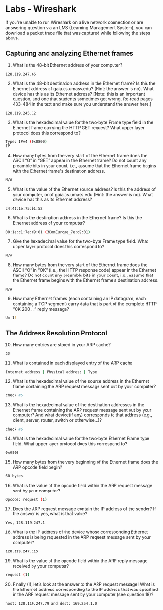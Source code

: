 # Labs - Wireshark 
If you're unable to run Wireshark on a live network connection or are answering question via an LMS (Learning Management System), you can download a packet trace file that was captured while following the steps above. 

## Capturing and analyzing Ethernet frames 
1.	What is the 48-bit Ethernet address of your computer?
```sh
128.119.247.66 
```
2.	What is the 48-bit destination address in the Ethernet frame?  Is this the Ethernet address of gaia.cs.umass.edu? (Hint: the answer is no).  What device has this as its Ethernet address? [Note: this is an important question, and one that students sometimes get wrong.  Re-read pages 483-484 in the text and make sure you understand the answer here.]
```sh
128.119.245.12 
```
3. What is the hexadecimal value for the two-byte Frame type field in the Ethernet frame carrying the HTTP GET request? What upper layer protocol does this correspond to?
```sh
Type: IPv4 (0x0800) 
IP
```
4. How many bytes from the very start of the Ethernet frame does the ASCII “G” in “GET” appear in the Ethernet frame? Do not count any preamble bits in your count, i.e., assume that the Ethernet frame begins with the Ethernet frame's destination address.
```sh
N/A
```
5. What is the value of the Ethernet source address? Is this the address of your computer, or of gaia.cs.umass.edu (Hint: the answer is no). What device has this as its Ethernet address?
```sh
c4:41:1e:75:b1:52
```
6. What is the destination address in the Ethernet frame? Is this the Ethernet address of your computer?
```sh
00:1e:c1:7e:d9:01 (3ComEurope_7e:d9:01)
```
7. Give the hexadecimal value for the two-byte Frame type field. What upper layer protocol does this correspond to?
```sh
N/A
```
8. How many bytes from the very start of the Ethernet frame does the ASCII “O” in “OK” (i.e., the HTTP response code) appear in the Ethernet frame? Do not count any preamble bits in your count, i.e., assume that the Ethernet frame begins with the Ethernet frame's destination address.
```sh
N/A
```
9. How many Ethernet frames (each containing an IP datagram, each containing a TCP segment) carry data that is part of the complete HTTP “OK 200 ...” reply message?
```sh
Um 1? 
```

## The Address Resolution Protocol 
10. How many entries are stored in your ARP cache?
```sh
23 
```
11. What is contained in each displayed entry of the ARP cache
```sh
Internet address | Physical address | Type
```

12. What is the hexadecimal value of the source address in the Ethernet frame containing the ARP request message sent out by your computer?
```sh
check #5 
```
13. What is the hexadecimal value of the destination addresses in the Ethernet frame containing the ARP request message sent out by your computer? And what device(if any) corresponds to that address (e.g,, client, server, router, switch or otherwise...)?
```sh
check #6
```
14. What is the hexadecimal value for the two-byte Ethernet Frame type field. What upper layer protocol does this correspond to?
```sh
0x0806
```

15. How many bytes from the very beginning of the Ethernet frame does the ARP opcode field begin?
```sh
60 bytes 
```

16. What is the value of the opcode field within the ARP request message sent by your computer?
```sh
Opcode: request (1)
```

17. Does the ARP request message contain the IP address of the sender? If the answer is yes, what is that value?
```sh
Yes, 128.119.247.1
```

18. What is the IP address of the device whose corresponding Ethernet address is being requested in the ARP request message sent by your computer?
```sh
128.119.247.115
```

19. What is the value of the opcode field within the ARP reply message received by your computer?
```sh
request (1)
```

20. Finally (!), let’s look at the answer to the ARP request message! What is the Ethernet address corresponding to the IP address that was specified in the ARP request message sent by your computer (see question 18)?
```sh
host: 128.119.247.79 and dest: 169.254.1.0
```